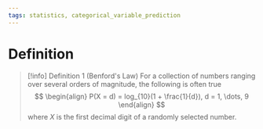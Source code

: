 ```yaml
---
tags: statistics, categorical_variable_prediction
---
```


# Definition

> [!info] Definition 1 (Benford's Law)
> For a collection of numbers ranging over several orders of magnitude, the following is often true
> $$
> \begin{align}
> P(X = d) = log_{10}(1 + \frac{1}{d}), d = 1, \dots, 9
> \end{align}
> $$
> where $X$ is the first decimal digit of a randomly selected number.
